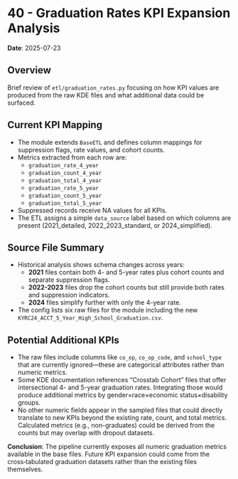 # 40 - Graduation Rates KPI Expansion Analysis

**Date**: 2025-07-23

## Overview
Brief review of `etl/graduation_rates.py` focusing on how KPI values are produced from the raw KDE files and what additional data could be surfaced.

## Current KPI Mapping
- The module extends `BaseETL` and defines column mappings for suppression flags, rate values, and cohort counts.
- Metrics extracted from each row are:
  - `graduation_rate_4_year`
  - `graduation_count_4_year`
  - `graduation_total_4_year`
  - `graduation_rate_5_year`
  - `graduation_count_5_year`
  - `graduation_total_5_year`
- Suppressed records receive NA values for all KPIs.
- The ETL assigns a simple `data_source` label based on which columns are present (2021_detailed, 2022_2023_standard, or 2024_simplified).

## Source File Summary
- Historical analysis shows schema changes across years:
  - **2021** files contain both 4- and 5-year rates plus cohort counts and separate suppression flags.
  - **2022-2023** files drop the cohort counts but still provide both rates and suppression indicators.
  - **2024** files simplify further with only the 4-year rate.
- The config lists six raw files for the module including the new `KYRC24_ACCT_5_Year_High_School_Graduation.csv`.

## Potential Additional KPIs
- The raw files include columns like `co_op`, `co_op_code`, and `school_type` that are currently ignored—these are categorical attributes rather than numeric metrics.
- Some KDE documentation references “Crosstab Cohort” files that offer intersectional 4- and 5-year graduation rates. Integrating those would produce additional metrics by gender×race×economic status×disability groups.
- No other numeric fields appear in the sampled files that could directly translate to new KPIs beyond the existing rate, count, and total metrics. Calculated metrics (e.g., non-graduates) could be derived from the counts but may overlap with dropout datasets.

**Conclusion**: The pipeline currently exposes all numeric graduation metrics available in the base files. Future KPI expansion could come from the cross‑tabulated graduation datasets rather than the existing files themselves.
